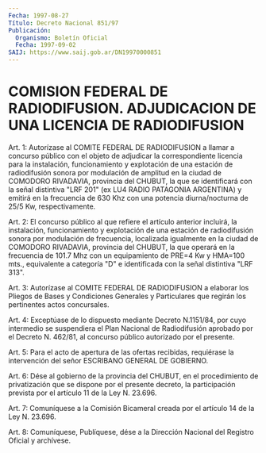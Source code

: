 ```yaml
---
Fecha: 1997-08-27
Título: Decreto Nacional 851/97
Publicación:
  Organismo: Boletín Oficial
  Fecha: 1997-09-02
SAIJ: https://www.saij.gob.ar/DN19970000851
---
```

# COMISION FEDERAL DE RADIODIFUSION. ADJUDICACION DE UNA LICENCIA DE RADIODIFUSION

<a id="1"></a>
Art. 1: Autorízase al COMITE FEDERAL DE RADIODIFUSION a llamar a  concurso  público  con el objeto de adjudicar la correspondiente licencia para la instalación,  funcionamiento  y explotación de una estación de radiodifusión sonora por modulación  de  amplitud en la ciudad  de  COMODORO  RIVADAVIA,  provincia del CHUBUT, la  que  se identificará  con  la señal distintiva  "LRF  201"  (ex  LU4  RADIO PATAGONIA ARGENTINA)  y emitirá en la frecuencia de 630 Khz con una potencia    diurna/nocturna  de    25/5  Kw,    respectivamente.

<a id="2"></a>
Art. 2: El concurso público  al  que  refiere el artículo anterior incluirá,  la  instalación, funcionamiento  y  explotación  de  una estación de radiodifusión  sonora  por  modulación  de  frecuencia, localizada igualmente en la ciudad de COMODORO RIVADAVIA, provincia del  CHUBUT,  la que operará en la frecuencia de 101.7 Mhz  con  un equipamiento de  PRE=4  Kw  y HMA=100 mts., equivalente a categoría "D" e identificada con la señal distintiva "LRF 313".

<a id="3"></a>
Art. 3: Autorízase al COMITE  FEDERAL  DE RADIODIFUSION a elaborar los  Pliegos de Bases y Condiciones Generales  y  Particulares  que regirán los pertinentes actos concursales.

<a id="4"></a>
Art. 4: Exceptúase de lo dispuesto mediante Decreto N.1151/84, por cuyo intermedio  se  suspendiera  el Plan Nacional de Radiodifusión aprobado por el Decreto N. 462/81, al  concurso  público  autorizado por el presente.

<a id="5"></a>
Art.  5: Para  el  acto  de  apertura  de  las  ofertas recibidas, requiérase la intervención del señor ESCRIBANO GENERAL  DE GOBIERNO.

<a id="6"></a>
Art.  6:  Dése  al  gobierno  de  la provincia del CHUBUT, en  el procedimiento  de  privatización que se  dispone  por  el  presente decreto, la participación  prevista  por el artículo 11 de la Ley N. 23.696.

<a id="7"></a>
Art. 7: Comuníquese a la Comisión Bicameral creada por el artículo 14 de la Ley N. 23.696.

<a id="8"></a>
Art. 8: Comuníquese, Publíquese, dése a la Dirección Nacional del Registro Oficial y archívese.